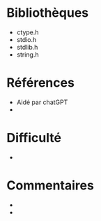 # Bibliothèques

* ctype.h
* stdio.h
* stdlib.h
* string.h

# Références

* Aidé par chatGPT
*

# Difficulté

*

# Commentaires

*
* 


